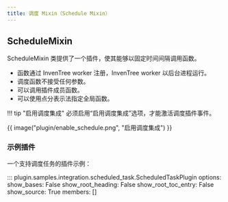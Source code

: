 ```yaml
---
title: 调度 Mixin（Schedule Mixin）
---
```


## ScheduleMixin

ScheduleMixin 类提供了一个插件，使其能够以固定时间间隔调用函数。

- 函数通过 InvenTree worker 注册，InvenTree worker 以后台进程运行。
- 调度函数不接受任何参数。
- 可以调用插件成员函数。
- 可以使用点分表示法指定全局函数。

!!! tip "启用调度集成"
    必须启用“启用调度集成”选项，才能激活调度插件事件。

{{ image("plugin/enable_schedule.png", "启用调度集成") }}

### 示例插件

一个支持调度任务的插件示例：

::: plugin.samples.integration.scheduled_task.ScheduledTaskPlugin
    options:
        show_bases: False
        show_root_heading: False
        show_root_toc_entry: False
        show_source: True
        members: []
